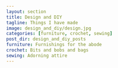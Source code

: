 ```yaml
---
layout: section
title: Design and DIY
tagline: Things I have made
image: design_and_diy/design.jpg
categories: [furniture, crochet, sewing]
post_dir: design_and_diy_posts
furniture: Furnishings for the abode
crochet: Bits and bobs and bags
sewing: Adorning attire
---
```

